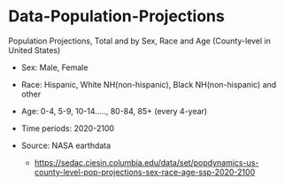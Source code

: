 # Data-Population-Projections
Population Projections, Total and by Sex, Race and Age (County-level in United States)

- Sex: Male, Female

- Race: Hispanic, White NH(non-hispanic), Black NH(non-hispanic) and other

- Age: 0-4, 5-9, 10-14....., 80-84, 85+ (every 4-year)

- Time periods: 2020-2100

- Source: NASA earthdata

  - https://sedac.ciesin.columbia.edu/data/set/popdynamics-us-county-level-pop-projections-sex-race-age-ssp-2020-2100




